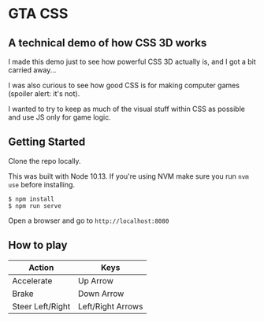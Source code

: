 # GTA CSS
## A technical demo of how CSS 3D works

I made this demo just to see how powerful CSS 3D actually is, and I got a bit carried away...

I was also curious to see how good CSS is for making computer games (spoiler alert: it's not).

I wanted to try to keep as much of the visual stuff within CSS as possible and use JS only for game logic.

## Getting Started

Clone the repo locally.

This was built with Node 10.13. If you're using NVM make sure you run `nvm use` before installing.

```shell
$ npm install
$ npm run serve
``` 

Open a browser and go to `http://localhost:8080`

## How to play

| Action           | Keys              |
| ---------------- | ----------------- |
| Accelerate       | Up Arrow          |
| Brake            | Down Arrow        |
| Steer Left/Right | Left/Right Arrows |

